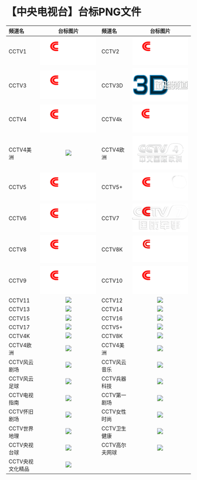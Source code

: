 # 【中央电视台】台标PNG文件
|频道名|台标图片|频道名|台标图片|
|:---|:---:|:---|:---:|
|CCTV1|<img src="https://raw.githubusercontent.com/xiaolvdouya/TV-LOGO/refs/heads/main/%E5%A4%AE%E8%A7%86/CCTV1.png">|CCTV2|<img src="https://raw.githubusercontent.com/xiaolvdouya/TV-LOGO/refs/heads/main/%E5%A4%AE%E8%A7%86/CCTV2.png">|
|CCTV3|<img src="https://raw.githubusercontent.com/xiaolvdouya/TV-LOGO/refs/heads/main/%E5%A4%AE%E8%A7%86/CCTV3.png">|CCTV3D|<img src="https://raw.githubusercontent.com/xiaolvdouya/TV-LOGO/refs/heads/main/%E5%A4%AE%E8%A7%86/CCTV3D.png">|
|CCTV4|<img src="https://raw.githubusercontent.com/xiaolvdouya/TV-LOGO/refs/heads/main/%E5%A4%AE%E8%A7%86/CCTV4.png">|CCTV4k|<img src="https://raw.githubusercontent.com/xiaolvdouya/TV-LOGO/refs/heads/main/%E5%A4%AE%E8%A7%86/CCTV4k.png">|
|CCTV4美洲|<img src="https://raw.githubusercontent.com/xiaolvdouya/TV-LOGO/refs/heads/main/%E5%A4%AE%E8%A7%86/CCTV美洲.png">|CCTV4欧洲|<img src="https://raw.githubusercontent.com/xiaolvdouya/TV-LOGO/refs/heads/main/%E5%A4%AE%E8%A7%86/CCTV4欧洲.png">|
|CCTV5|<img src="https://raw.githubusercontent.com/xiaolvdouya/TV-LOGO/refs/heads/main/%E5%A4%AE%E8%A7%86/CCTV5.png">|CCTV5+|<img src="https://raw.githubusercontent.com/xiaolvdouya/TV-LOGO/refs/heads/main/%E5%A4%AE%E8%A7%86/CCTV5+.png">|
|CCTV6|<img src="https://raw.githubusercontent.com/xiaolvdouya/TV-LOGO/refs/heads/main/%E5%A4%AE%E8%A7%86/CCTV6.png">|CCTV7|<img src="https://raw.githubusercontent.com/xiaolvdouya/TV-LOGO/refs/heads/main/%E5%A4%AE%E8%A7%86/CCTV7.png">|
|CCTV8|<img src="https://raw.githubusercontent.com/xiaolvdouya/TV-LOGO/refs/heads/main/%E5%A4%AE%E8%A7%86/CCTV8.png">|CCTV8K|<img src="https://raw.githubusercontent.com/xiaolvdouya/TV-LOGO/refs/heads/main/%E5%A4%AE%E8%A7%86/CCTV8k.png">|
|CCTV9|<img src="https://raw.githubusercontent.com/xiaolvdouya/TV-LOGO/refs/heads/main/%E5%A4%AE%E8%A7%86/CCTV9.png">|CCTV10|<img src="https://raw.githubusercontent.com/xiaolvdouya/TV-LOGO/refs/heads/main/%E5%A4%AE%E8%A7%86/CCTV10.png">|
|CCTV11|<img src="https://raw.githubusercontent.com/wanglindl/TVlogo/main/img/CCTV11.png">|CCTV12|<img src="https://raw.githubusercontent.com/wanglindl/TVlogo/main/img/CCTV12.png">|
|CCTV13|<img src="https://raw.githubusercontent.com/wanglindl/TVlogo/main/img/CCTV13.png">|CCTV14|<img src="https://raw.githubusercontent.com/wanglindl/TVlogo/main/img/CCTV14.png">|
|CCTV15|<img src="https://raw.githubusercontent.com/wanglindl/TVlogo/main/img/CCTV15.png">|CCTV16|<img src="https://raw.githubusercontent.com/wanglindl/TVlogo/main/img/CCTV16.png">|
|CCTV17|<img src="https://raw.githubusercontent.com/wanglindl/TVlogo/main/img/CCTV17.png">|CCTV5+|<img src="https://raw.githubusercontent.com/wanglindl/TVlogo/main/img/CCTV5plus.png">|
|CCTV4K|<img src="https://raw.githubusercontent.com/wanglindl/TVlogo/main/img/CCTV4K.png">|CCTV8K|<img src="https://raw.githubusercontent.com/wanglindl/TVlogo/main/img/CCTV8K.png">|
|CCTV4欧洲|<img src="https://raw.githubusercontent.com/wanglindl/TVlogo/main/img/CCTV4oz.png">|CCTV4美洲|<img src="https://raw.githubusercontent.com/wanglindl/TVlogo/main/img/CCTV4mz.png">|
|CCTV风云剧场|<img src="https://raw.githubusercontent.com/wanglindl/TVlogo/main/img/CCTVfyjc.png">|CCTV风云音乐|<img src="https://raw.githubusercontent.com/wanglindl/TVlogo/main/img/CCTVfyyy.png">|
|CCTV风云足球|<img src="https://raw.githubusercontent.com/wanglindl/TVlogo/main/img/CCTVfyzq.png">|CCTV兵器科技|<img src="https://raw.githubusercontent.com/wanglindl/TVlogo/main/img/CCTVbqkj.png">|
|CCTV电视指南|<img src="https://raw.githubusercontent.com/wanglindl/TVlogo/main/img/CCTVdszn.png">|CCTV第一剧场|<img src="https://raw.githubusercontent.com/wanglindl/TVlogo/main/img/CCTVdyjc.png">|
|CCTV怀旧剧场|<img src="https://raw.githubusercontent.com/wanglindl/TVlogo/main/img/CCTVhjjc.png">|CCTV女性时尚|<img src="https://raw.githubusercontent.com/wanglindl/TVlogo/main/img/CCTVnxss.png">|
|CCTV世界地理|<img src="https://raw.githubusercontent.com/wanglindl/TVlogo/main/img/CCTVsjdl.png">|CCTV卫生健康|<img src="https://raw.githubusercontent.com/wanglindl/TVlogo/main/img/CCTVwsjk.png">|
|CCTV央视台球|<img src="https://raw.githubusercontent.com/wanglindl/TVlogo/main/img/CCTVystq.png">|CCTV高尔夫网球|<img src="https://raw.githubusercontent.com/wanglindl/TVlogo/main/img/CCTVgefwq.png">|
|CCTV央视文化精品|<img src="https://raw.githubusercontent.com/wanglindl/TVlogo/main/img/CCTVyswhjp.png">|
